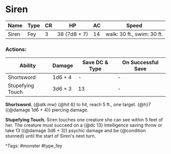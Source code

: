 # Siren

| Name | Type | CR | HP | AC | Speed |
|------|------|----|----|----|-------|
| Siren | Fey | 3 | 38 (7d8 + 7) | 14 | walk: 30 ft., swim: 30 ft. |

### Actions:

| Ability | Damage | Save DC & Type | On Successful Save |
|---------|--------|----------------|--------------------|
| Shortsword | 1d6 + 4 | - | - |
| Stupefying Touch | 3d6 + 3 | 13 | - |


**Shortsword.** {@atk mw} {@hit 6} to hit, reach 5 ft., one target. {@h}7 ({@damage 1d6 + 4}) piercing damage.

**Stupefying Touch.** Siren touches one creature she can see within 5 feet of her. The creature must succeed on a {@dc 13} Intelligence saving throw or take 13 ({@damage 3d6 + 3}) psychic damage and be {@condition stunned} until the start of Siren's next turn.

^Tags: #monster #type_fey